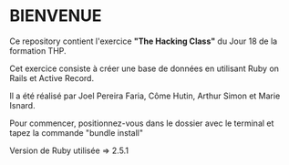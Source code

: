 # BIENVENUE

Ce repository contient l'exercice <strong>"The Hacking Class"</strong> du Jour 18 de la formation THP. 

Cet exercice consiste à créer une base de données en utilisant Ruby on Rails et Active Record.

Il a été réalisé par Joel Pereira Faria, Côme Hutin, Arthur Simon et Marie Isnard. 

Pour commencer, positionnez-vous dans le dossier avec le terminal et tapez la commande "bundle install" 

Version de Ruby utilisée => 2.5.1
